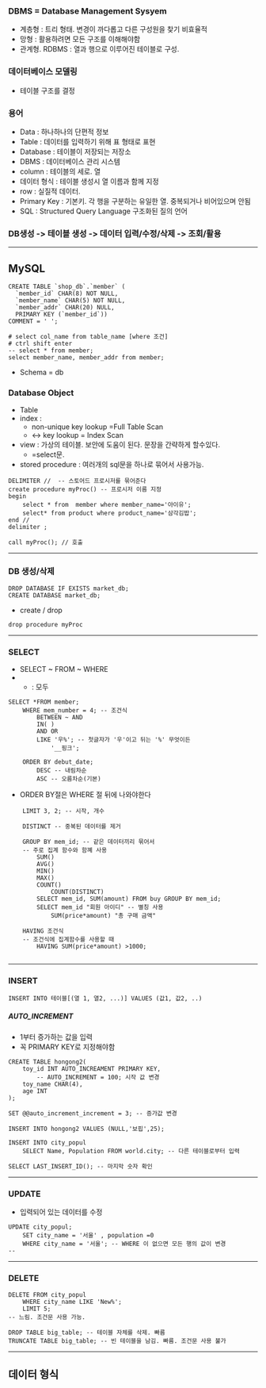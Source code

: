 ### DBMS = Database Management Sysyem
- 계층형 : 트리 형태. 변경이 까다롭고 다른 구성원을 찾기 비효율적
- 망형 : 활용하려면 모든 구조를 이해해야함
- 관계형. RDBMS  :  열과 행으로 이루어진 테이블로 구성.  

### 데이터베이스 모델링
- 테이블 구조를 결정

### 용어
- Data : 하나하나의 단편적 정보
- Table : 데이터를 입력하기 위해 표 형태로 표현
- Database : 테이블이 저장되는 저장소
- DBMS : 데이터베이스 관리 시스템
- column : 테이블의 세로. 열
- 데이터 형식 : 테이블 생성시 열 이름과 함께 지정
- row : 실질적 데이터.
- Primary Key : 기본키. 각 행을 구분하는 유일한 열. 중복되거나 비어있으며 안됨
- SQL : Structured Query Language 구조화된 질의 언어

### DB생성 -> 테이블 생성 -> 데이터 입력/수정/삭제 -> 조회/활용
---
## MySQL
```MySQL
CREATE TABLE `shop_db`.`member` (
  `member_id` CHAR(8) NOT NULL,
  `member_name` CHAR(5) NOT NULL,
  `member_addr` CHAR(20) NULL,
  PRIMARY KEY (`member_id`))
COMMENT = '	';
```

```MySQL
# select col_name from table_name [where 조건]
# ctrl shift enter
-- select * from member;
select member_name, member_addr from member;
```

- Schema = db

### Database Object
- Table
- index :
	- non-unique key lookup =Full Table Scan
	- <-> key lookup = Index Scan
- view : 가상의 테이블. 보안에 도움이 된다. 문장을 간략하게 할수있다.
	- =select문. 
- stored procedure : 여러개의 sql문을 하나로 묶어서 사용가능.
```MySQL
DELIMITER //  -- 스토어드 프로시저를 묶어준다
create procedure myProc() -- 프로시저 이름 지정
begin
	select * from  member where member_name='아이유';
	select* from product where product_name='삼각김밥';
end //
delimiter ;

call myProc(); // 호출
```

---
### DB  생성/삭제
```MySQL
DROP DATABASE IF EXISTS market_db;
CREATE DATABASE market_db;
```
- create / drop
```MySQL
drop procedure myProc
```
---
### SELECT
- SELECT ~ FROM ~ WHERE
-  *  : 모두
```MySQL
SELECT *FROM member;
	WHERE mem_number = 4; -- 조건식
		BETWEEN ~ AND
		IN( )
		AND OR
		LIKE '우%'; -- 첫글자가 '우'이고 뒤는 '%' 무엇이든
			'__핑크';
			
	ORDER BY debut_date;
		DESC -- 내림차순
		ASC -- 오름차순(기본)
```
- ORDER BY절은 WHERE 절 뒤에 나와야한다 
```MySQL
	LIMIT 3, 2; -- 시작, 개수

	DISTINCT -- 중복된 데이터를 제거
	
	GROUP BY mem_id; -- 같은 데이터끼리 묶어서
	-- 주로 집계 함수와 함꼐 사용
		SUM()
		AVG()
		MIN()
		MAX()
		COUNT()
			COUNT(DISTINCT)
		SELECT mem_id, SUM(amount) FROM buy GROUP BY mem_id;
		SELECT mem_id "회원 아이디" -- 별칭 사용
			SUM(price*amount) "총 구매 금액"
	
	HAVING 조건식
	-- 조건식에 집계함수를 사용할 때
		HAVING SUM(price*amount) >1000;
	
```

---
### INSERT
```MySQL
INSERT INTO 테이블[(열 1, 열2, ...)] VALUES (값1, 값2, ..)
```
##### AUTO_INCREMENT
- 1부터 증가하는 값을 입력
- 꼭 PRIMARY KEY로 지정해야함
```MySQL
CREATE TABLE hongong2(
	toy_id INT AUTO_INCREAMENT PRIMARY KEY, 
		-- AUTO_INCREMENT = 100; 시작 값 변경
	toy_name CHAR(4),
	age INT
);

SET @@auto_increment_increment = 3; -- 증가값 변경

INSERT INTO hongong2 VALUES (NULL,'보핍',25);

INSERT INTO city_popul
	SELECT Name, Population FROM world.city; -- 다른 테이블로부터 입력

SELECT LAST_INSERT_ID(); -- 마지막 숫자 확인
```
---
### UPDATE
- 입력되어 있는 데이터를 수정
```MySQL
UPDATE city_popul;
	SET city_name = '서울' , population =0 
	WHERE city_name = '서울'; -- WHERE 이 없으면 모든 행의 값이 변경
-- 
```
---

### DELETE
```MySQL
DELETE FROM city_popul
	WHERE city_name LIKE 'New%';
	LIMIT 5;
-- 느림. 조건문 사용 가능.

DROP TABLE big_table; -- 테이블 자체를 삭제. 빠름
TRUNCATE TABLE big_table; -- 빈 테이블을 남김. 빠름. 조건문 사용 불가

```
---

## 데이터 형식

